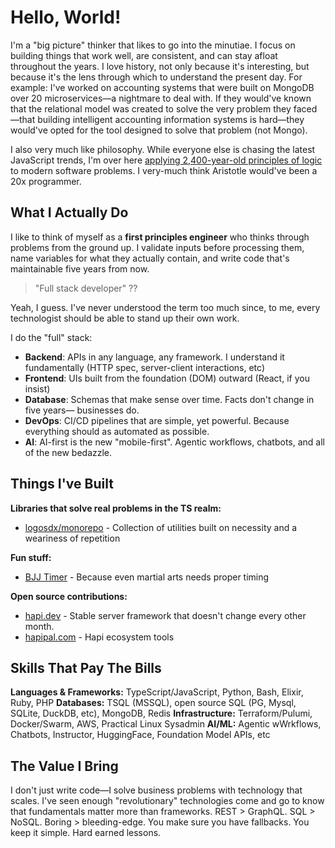 # Hello, World!

I'm a "big picture" thinker that likes to go into the minutiae. I focus on building things that work well, are consistent, and can stay afloat throughout the years. I love history, not only because it's interesting, but because it's the lens through which to understand the present day. For example: I've worked on accounting systems that were built on MongoDB over 20 microservices—a nightmare to deal with. If they would've known that the relational model was created to solve the very problem they faced—that building intelligent accounting information systems is hard—they would've opted for the tool designed to solve that problem (not Mongo).

I also very much like philosophy. While everyone else is chasing the latest JavaScript trends, I'm over here [applying 2,400-year-old principles of logic](https://alonso.network/aristotelian-logic-as-the-foundation-of-code/) to modern software problems. I very-much think Aristotle would've been a 20x programmer.

## What I Actually Do

I like to think of myself as a **first principles engineer** who thinks through problems from the ground up. I validate inputs before processing them, name variables for what they actually contain, and write code that's maintainable five years from now.

> "Full stack developer" ??

Yeah, I guess. I've never understood the term too much since, to me, every technologist should be able to stand up their own work.

I do the "full" stack:
- **Backend**: APIs in any language, any framework. I understand it fundamentally (HTTP spec, server-client interactions, etc)
- **Frontend**: UIs built from the foundation (DOM) outward (React, if you insist)
- **Database**: Schemas that make sense over time. Facts don't change in five years— businesses do.
- **DevOps**: CI/CD pipelines that are simple, yet powerful. Because everything should as automated as possible.
- **AI**: AI-first is the new "mobile-first". Agentic workflows, chatbots, and all of the new bedazzle.

## Things I've Built

**Libraries that solve real problems in the TS realm:**
- [logosdx/monorepo](https://github.com/logosdx/monorepo) - Collection of utilities built on necessity and a weariness of repetition

**Fun stuff:**
- [BJJ Timer](https://bjj-timer.pages.dev/) - Because even martial arts needs proper timing

**Open source contributions:**
- [hapi.dev](https://hapi.dev) - Stable server framework that doesn't change every other month.
- [hapipal.com](https://hapipal.com) - Hapi ecosystem tools

## Skills That Pay The Bills

**Languages & Frameworks:** TypeScript/JavaScript, Python, Bash, Elixir, Ruby, PHP
**Databases:** TSQL (MSSQL), open source SQL (PG, Mysql, SQLite, DuckDB, etc), MongoDB, Redis
**Infrastructure:** Terraform/Pulumi, Docker/Swarm, AWS, Practical Linux Sysadmin
**AI/ML:** Agentic wWrkflows, Chatbots, Instructor, HuggingFace, Foundation Model APIs, etc

## The Value I Bring

I don't just write code—I solve business problems with technology that scales. I've seen enough "revolutionary" technologies come and go to know that fundamentals matter more than frameworks. REST > GraphQL. SQL > NoSQL. Boring > bleeding-edge. You make sure you have fallbacks. You keep it simple. Hard earned lessons.

